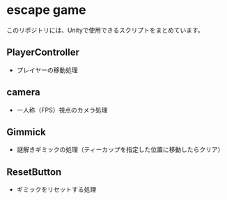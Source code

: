 # escape game
このリポジトリには、Unityで使用できるスクリプトをまとめています。

## PlayerController
- プレイヤーの移動処理

## camera
- 一人称（FPS）視点のカメラ処理

## Gimmick
- 謎解きギミックの処理（ティーカップを指定した位置に移動したらクリア）

## ResetButton
- ギミックをリセットする処理
